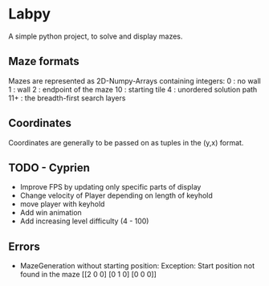 # Labpy

A simple python project, to solve and display mazes.

## Maze formats

Mazes are represented as 2D-Numpy-Arrays containing integers:
0 : no wall
1 : wall
2 : endpoint of the maze
10 : starting tile
4 : unordered solution path
11+ : the breadth-first search layers

## Coordinates

Coordinates are generally to be passed on as tuples in the (y,x) format.

## TODO - Cyprien

- Improve FPS by updating only specific parts of display
- Change velocity of Player depending on length of keyhold
- move player with keyhold
- Add win animation
- Add increasing level difficulty (4 - 100)

## Errors

- MazeGeneration without starting position: Exception: Start position not found in the maze
    [[2 0 0]
    [0 1 0]
    [0 0 0]]
